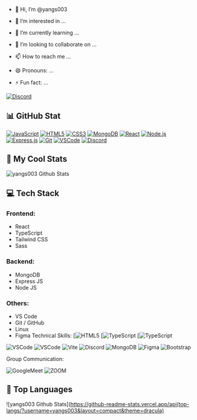 - :wave: Hi, I’m 
@yangs003

- :eyes: I’m interested in ...
- :seedling: I’m currently learning ...
- :revolving_hearts:️ I’m looking to collaborate on ...
- :mailbox: How to reach me ...
- :smile: Pronouns: ...
- :zap: Fun fact: ...
  
[![Discord](https://img.shields.io/discord/1010915972694044674?color=blue&label=Discord&logo=discord&logoColor=white&style=for-the-badge)](https://discord.com/invite/TON_INVITE_LINK)

## :bar_chart: GitHub Stat

[![JavaScript](https://img.shields.io/badge/JavaScript-F7DF1E?logo=javascript&logoColor=black&style=for-the-badge)](#)
[![HTML5](https://img.shields.io/badge/HTML5-E34F26?logo=html5&logoColor=white&style=for-the-badge)](#)
[![CSS3](https://img.shields.io/badge/CSS3-1572B6?logo=css3&logoColor=white&style=for-the-badge)](#)
[![MongoDB](https://img.shields.io/badge/MongoDB-47A248?logo=mongodb&logoColor=white&style=for-the-badge)](#)
[![React](https://img.shields.io/badge/React-61DAFB?logo=react&logoColor=black&style=for-the-badge)](#)
[![Node.js](https://img.shields.io/badge/Node.js-339933?logo=nodedotjs&logoColor=white&style=for-the-badge)](#)
[![Express.js](https://img.shields.io/badge/Express.js-000000?logo=express&logoColor=white&style=for-the-badge)](#)
[![Git](https://img.shields.io/badge/Git-F05032?logo=git&logoColor=white&style=for-the-badge)](#)
[![VSCode](https://img.shields.io/badge/VS%20Code-007ACC?logo=visualstudiocode&logoColor=white&style=for-the-badge)](#)
[![Discord](https://img.shields.io/discord/1010915972694044674?color=blue&label=Discord&logo=discord&logoColor=white&style=for-the-badge)](https://discord.com/invite/deinEinladungslink)

## 🌟 My Cool Stats 

![yangs003 Github Stats](https://github-readme-stats.vercel.app/api?username=yangs003&show_icons=true&theme=dracula)



## 💻 Tech Stack


### Frontend:
- React  
- TypeScript  
- Tailwind CSS  
- Sass  

### Backend:
- MongoDB  
- Express JS  
- Node JS  

### Others:
- VS Code  
- Git / GitHub  
- Linux  
- Figma
Technical Skills:
[![HTML5](https://img.shields.io/badge/HTML5-E34F26?style=for-the-badge&logo=html5&logoColor=white)
[![TypeScript](https://img.shields.io/badge/TypeScript-007ACC?style=for-the-badge&logo=typescript&logoColor=white)
[![TypeScript](https://img.shields.io/badge/Python-FFD43B?style=for-the-badge&logo=python&logoColor=blue)


![VSCode](https://img.shields.io/badge/Canva-%2300C4CC.svg?&style=for-the-badge&logo=Canva&logoColor=white)
![VSCode](https://img.shields.io/badge/Visual_Studio-5C2D91?style=for-the-badge&logo=visual%20studio&logoColor=white)
![Vite](https://img.shields.io/badge/Vite-B73BFE?style=for-the-badge&logo=vite&logoColor=FFD62E)
![Discord](https://img.shields.io/badge/Discord-5865F2?style=for-the-badge&logo=discord&logoColor=white)
![MongoDB](https://img.shields.io/badge/MongoDB-4EA94B?style=for-the-badge&logo=mongodb&logoColor=white)
![Figma](https://img.shields.io/badge/Figma-F24E1E?style=for-the-badge&logo=figma&logoColor=white)
![Bootstrap](https://img.shields.io/badge/Bootstrap-563D7C?style=for-the-badge&logo=bootstrap&logoColor=white)


Group Communication:

![GoogleMeet](https://img.shields.io/badge/Google%20Meet-00897B?style=for-the-badge&logo=google-meet&logoColor=white)
![ZOOM](https://img.shields.io/badge/Zoom-2D8CFF?style=for-the-badge&logo=zoom&logoColor=white)


## 🌟 Top Languages 

![yangs003 Github Stats](https://github-readme-stats.vercel.app/api(top-langs/?username=yangs003&layout=compact&theme=dracula)
